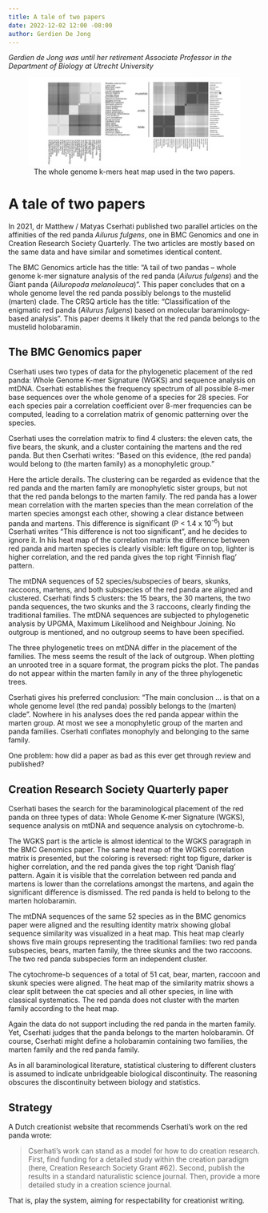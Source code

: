 ```yaml
---
title: A tale of two papers
date: 2022-12-02 12:00 -08:00
author: Gerdien De Jong
---
```


_Gerdien de Jong was until her retirement Associate Professor in the Department of Biology at Utrecht University_ 


<div align="center"><figure><img src="/uploads/2022/wgks_heat_maps_4.jpg" alt="wkgs heat map graphic"/>
<figcaption>The whole genome k-mers heat map used in the two papers.</figcaption>
</figure></div>


# A tale of two papers #


In 2021, dr Matthew / Matyas Cserhati published two parallel articles on the affinities of the red panda *Ailurus fulgens*, one in BMC Genomics and one in Creation Research Society Quarterly. The two articles are mostly based on the same data and have similar and sometimes identical content. 

The BMC Genomics article has the title: “A tail of two pandas – whole genome k-mer signature analysis of the red panda (*Ailurus fulgens*) and the Giant panda (*Ailuropoda melanoleuca*)”. This paper concludes that on a whole genome level the red panda possibly belongs to the mustelid (marten) clade. The CRSQ article has the title: “Classification of the enigmatic red panda (*Ailurus fulgens*) based on molecular baraminology-based analysis”. This paper deems it likely that the red panda belongs to the mustelid holobaramin. 


## The BMC Genomics paper ## 

Cserhati uses two types of data for the phylogenetic placement of the red panda: Whole Genome K-mer Signature (WGKS) and sequence analysis on mtDNA.  Cserhati establishes the frequency spectrum of all possible 8-mer base sequences over the whole genome of a species for 28 species. For each species pair a correlation coefficient over 8-mer frequencies can be computed, leading to a correlation matrix of genomic patterning over the species. 

Cserhati uses the correlation matrix to find 4 clusters: the eleven cats, the five bears, the skunk, and a cluster containing the martens and the red panda. But then Cserhati writes: “Based on this evidence, (the red panda) would belong to (the marten family) as a monophyletic group.” 

Here the article derails. <!--more-->The clustering can be regarded as evidence that the red panda and the marten family are monophyletic sister groups, but not that the red panda belongs to the marten family. The red panda has a lower mean correlation with the marten species than the mean correlation of the marten species amongst each other, showing a clear distance between panda and martens. This difference is significant (P&nbsp;<&nbsp;1.4 x 10<sup>-6</sup>) but Cserhati writes “This difference is not too significant”, and he decides to ignore it. In his heat map of the correlation matrix the difference between red panda and marten species is clearly visible: left figure on top, lighter is higher correlation, and the red panda gives the top right ‘Finnish flag’ pattern. 

The mtDNA sequences of 52 species/subspecies of bears, skunks, raccoons, martens, and both subspecies of the red panda are aligned and clustered. Cserhati finds 5 clusters: the 15 bears, the 30 martens, the two panda sequences, the two skunks and the 3 raccoons, clearly finding the traditional families. The mtDNA sequences are subjected to phylogenetic analysis by UPGMA, Maximum Likelihood and Neighbour Joining. No outgroup is mentioned, and no outgroup seems to have been specified. 

The three phylogenetic trees on mtDNA differ in the placement of the families. The mess seems the result of the lack of outgroup. When plotting an unrooted tree in a square format, the program picks the plot. The pandas do not appear within the marten family in any of the three phylogenetic trees. 

Cserhati gives his preferred conclusion: “The main conclusion … is that on a whole genome level (the red panda) possibly belongs to the (marten) clade”. Nowhere in his analyses does the red panda appear within the marten group. At most we see a monophyletic group of the marten and panda families. Cserhati conflates monophyly and belonging to the same family. 

One problem: how did a paper as bad as this ever get through review and published? 


## Creation Research Society Quarterly paper ## 

Cserhati bases the search for the baraminological placement of the red panda on three types of data: Whole Genome K-mer Signature (WGKS), sequence analysis on mtDNA and sequence analysis on cytochrome-b. 

The WGKS part is the article is almost identical to the WGKS paragraph in the BMC Genomics paper. The same heat map of the WGKS correlation matrix is presented, but the coloring is reversed: right top figure, darker is higher correlation, and the red panda gives the top right ‘Danish flag’ pattern. Again it is visible that the correlation between red panda and martens is lower than the correlations amongst the martens, and again the significant difference is dismissed. The red panda is held to belong to the marten holobaramin. 

The mtDNA sequences of the same 52 species as in the BMC genomics paper were aligned and the resulting identity matrix showing global sequence similarity was visualized in a heat map. This heat map clearly shows five main groups representing the traditional families: two red panda subspecies, bears, marten family, the three skunks and the two raccoons. The two red panda subspecies form an independent cluster. 

The cytochrome-b sequences of a total of 51 cat, bear, marten, raccoon and skunk species were aligned. The heat map of the similarity matrix shows a clear split between the cat species and all other species, in line with classical systematics. The red panda does not cluster with the marten family according to the heat map. 

Again the data do not support including the red panda in the marten family. Yet, Cserhati judges that the panda belongs to the marten holobaramin. Of course, Cserhati might define a holobaramin containing two families, the marten family and the red panda family. 

As in all baraminological literature, statistical clustering to different clusters is assumed to indicate unbridgeable biological discontinuity. The reasoning obscures the discontinuity between biology and statistics. 


## Strategy ## 

A Dutch creationist website that recommends Cserhati’s work on the red panda wrote:
>Cserhati’s work can stand as a model for how to do creation research. First, find funding for a detailed study within the creation paradigm (here, Creation Research Society Grant #62). Second, publish the results in a standard naturalistic science journal. Then, provide a more detailed study in a creation science journal.

That is, play the system, aiming for respectability for creationist writing. 



